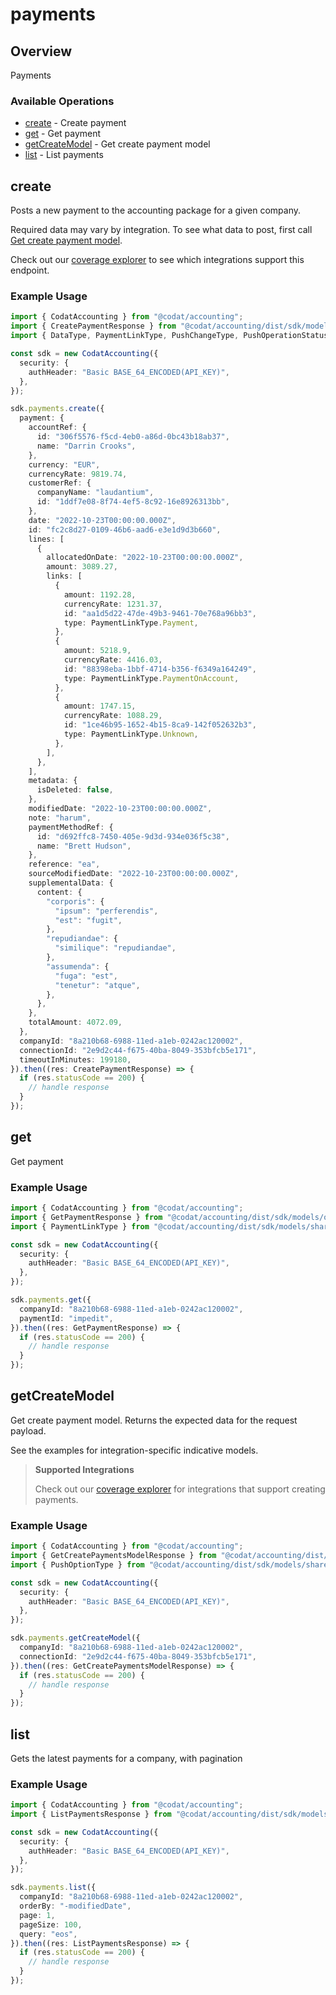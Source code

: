 # payments

## Overview

Payments

### Available Operations

* [create](#create) - Create payment
* [get](#get) - Get payment
* [getCreateModel](#getcreatemodel) - Get create payment model
* [list](#list) - List payments

## create

Posts a new payment to the accounting package for a given company.

Required data may vary by integration. To see what data to post, first call [Get create payment model](https://docs.codat.io/accounting-api#/operations/get-create-payments-model).

Check out our [coverage explorer](https://knowledge.codat.io/supported-features/accounting?view=tab-by-data-type&dataType=payments) to see which integrations support this endpoint.

### Example Usage

```typescript
import { CodatAccounting } from "@codat/accounting";
import { CreatePaymentResponse } from "@codat/accounting/dist/sdk/models/operations";
import { DataType, PaymentLinkType, PushChangeType, PushOperationStatus } from "@codat/accounting/dist/sdk/models/shared";

const sdk = new CodatAccounting({
  security: {
    authHeader: "Basic BASE_64_ENCODED(API_KEY)",
  },
});

sdk.payments.create({
  payment: {
    accountRef: {
      id: "306f5576-f5cd-4eb0-a86d-0bc43b18ab37",
      name: "Darrin Crooks",
    },
    currency: "EUR",
    currencyRate: 9819.74,
    customerRef: {
      companyName: "laudantium",
      id: "1ddf7e08-8f74-4ef5-8c92-16e8926313bb",
    },
    date: "2022-10-23T00:00:00.000Z",
    id: "fc2c8d27-0109-46b6-aad6-e3e1d9d3b660",
    lines: [
      {
        allocatedOnDate: "2022-10-23T00:00:00.000Z",
        amount: 3089.27,
        links: [
          {
            amount: 1192.28,
            currencyRate: 1231.37,
            id: "aa1d5d22-47de-49b3-9461-70e768a96bb3",
            type: PaymentLinkType.Payment,
          },
          {
            amount: 5218.9,
            currencyRate: 4416.03,
            id: "88398eba-1bbf-4714-b356-f6349a164249",
            type: PaymentLinkType.PaymentOnAccount,
          },
          {
            amount: 1747.15,
            currencyRate: 1088.29,
            id: "1ce46b95-1652-4b15-8ca9-142f052632b3",
            type: PaymentLinkType.Unknown,
          },
        ],
      },
    ],
    metadata: {
      isDeleted: false,
    },
    modifiedDate: "2022-10-23T00:00:00.000Z",
    note: "harum",
    paymentMethodRef: {
      id: "d692ffc8-7450-405e-9d3d-934e036f5c38",
      name: "Brett Hudson",
    },
    reference: "ea",
    sourceModifiedDate: "2022-10-23T00:00:00.000Z",
    supplementalData: {
      content: {
        "corporis": {
          "ipsum": "perferendis",
          "est": "fugit",
        },
        "repudiandae": {
          "similique": "repudiandae",
        },
        "assumenda": {
          "fuga": "est",
          "tenetur": "atque",
        },
      },
    },
    totalAmount: 4072.09,
  },
  companyId: "8a210b68-6988-11ed-a1eb-0242ac120002",
  connectionId: "2e9d2c44-f675-40ba-8049-353bfcb5e171",
  timeoutInMinutes: 199180,
}).then((res: CreatePaymentResponse) => {
  if (res.statusCode == 200) {
    // handle response
  }
});
```

## get

Get payment

### Example Usage

```typescript
import { CodatAccounting } from "@codat/accounting";
import { GetPaymentResponse } from "@codat/accounting/dist/sdk/models/operations";
import { PaymentLinkType } from "@codat/accounting/dist/sdk/models/shared";

const sdk = new CodatAccounting({
  security: {
    authHeader: "Basic BASE_64_ENCODED(API_KEY)",
  },
});

sdk.payments.get({
  companyId: "8a210b68-6988-11ed-a1eb-0242ac120002",
  paymentId: "impedit",
}).then((res: GetPaymentResponse) => {
  if (res.statusCode == 200) {
    // handle response
  }
});
```

## getCreateModel

Get create payment model. Returns the expected data for the request payload.

See the examples for integration-specific indicative models.

> **Supported Integrations**
> 
> Check out our [coverage explorer](https://knowledge.codat.io/supported-features/accounting?view=tab-by-data-type&dataType=payments) for integrations that support creating payments.

### Example Usage

```typescript
import { CodatAccounting } from "@codat/accounting";
import { GetCreatePaymentsModelResponse } from "@codat/accounting/dist/sdk/models/operations";
import { PushOptionType } from "@codat/accounting/dist/sdk/models/shared";

const sdk = new CodatAccounting({
  security: {
    authHeader: "Basic BASE_64_ENCODED(API_KEY)",
  },
});

sdk.payments.getCreateModel({
  companyId: "8a210b68-6988-11ed-a1eb-0242ac120002",
  connectionId: "2e9d2c44-f675-40ba-8049-353bfcb5e171",
}).then((res: GetCreatePaymentsModelResponse) => {
  if (res.statusCode == 200) {
    // handle response
  }
});
```

## list

Gets the latest payments for a company, with pagination

### Example Usage

```typescript
import { CodatAccounting } from "@codat/accounting";
import { ListPaymentsResponse } from "@codat/accounting/dist/sdk/models/operations";

const sdk = new CodatAccounting({
  security: {
    authHeader: "Basic BASE_64_ENCODED(API_KEY)",
  },
});

sdk.payments.list({
  companyId: "8a210b68-6988-11ed-a1eb-0242ac120002",
  orderBy: "-modifiedDate",
  page: 1,
  pageSize: 100,
  query: "eos",
}).then((res: ListPaymentsResponse) => {
  if (res.statusCode == 200) {
    // handle response
  }
});
```

